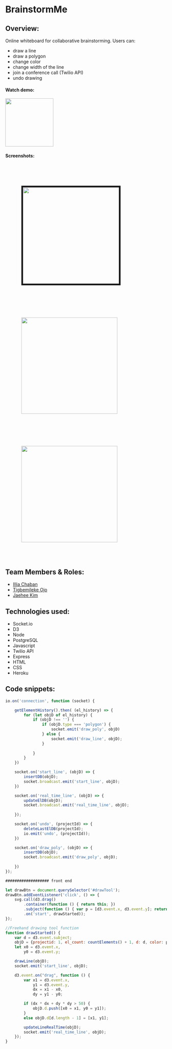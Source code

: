 # BrainstormMe

## Overview:
Online whiteboard for collaborative brainstorming. Users can: 
 * draw a line 
 * draw a polygon
 * change color
 * change width of the line
 * join a conference call (Twilio API)
 * undo drawing 


#### Watch demo:

<a href="https://youtu.be/flQ2z83v04A">
  <img src="https://user-images.githubusercontent.com/34459770/40571539-75e942d8-6068-11e8-9835-1cac2b655949.png" height="150"/>
</a>

#### Screenshots:


<br/>

<div>
  <img src="https://user-images.githubusercontent.com/34459770/40571487-b32efb7a-6067-11e8-8f2f-4d121173354b.png" height="300" border="5" style="margin: 50px;"/>
  <img src="https://user-images.githubusercontent.com/34459770/40571488-b46bf858-6067-11e8-94be-26d9e416cd12.png" height="300" style="margin: 50px;"/>
  <img src="https://user-images.githubusercontent.com/34459770/40571490-b566a29e-6067-11e8-927e-4674bd32a199.png" height="300" style="margin: 50px;"/>
</div>

## Team Members & Roles:
* [Illia Chaban](https://github.com/illiaChaban) 
* [Tigbemileke Ojo](https://github.com/SagePadawan) 
* [Jaehee Kim](https://github.com/jaeheekim051510) 

## Technologies used:
* Socket.io
* D3
* Node
* PostgreSQL 
* Javascript
* Twilio API
* Express
* HTML
* CSS
* Heroku

## Code snippets:

```javascript
io.on('connection', function (socket) {

    getElementHistory().then( (el_history) => {
        for (let objD of el_history) {
            if (objD !== '') {
                if (objD.type === 'polygon') {
                    socket.emit('draw_poly', objD)
                } else {
                    socket.emit('draw_line', objD);
                }
    
            }
        }
    })

    socket.on('start_line', (objD) => {
        insertDB(objD);
        socket.broadcast.emit('start_line', objD);
    })

    socket.on('real_time_line', (objD) => {
        updateElDB(objD);
        socket.broadcast.emit('real_time_line', objD);
        
    });

    socket.on('undo', (projectId) => {
        deleteLastElDB(projectId);
        io.emit('undo', (projectId));
    })

    socket.on('draw_poly', (objD) => {
        insertDB(objD);
        socket.broadcast.emit('draw_poly', objD);
        
    })
});

################### front end

let drawBtn = document.querySelector('#drawTool');
drawBtn.addEventListener('click', () => {
    svg.call(d3.drag()
        .container(function () { return this; })
        .subject(function () { var p = [d3.event.x, d3.event.y]; return [p, p]; })
        .on('start', drawStarted));
});

//Freehand drawing tool function
function drawStarted() {
    var d = d3.event.subject;
    objD = {projectid: 1, el_count: countElements() + 1, d: d, color: penColor, size: strokeWidth, type: 'line' };
    let x0 = d3.event.x,
        y0 = d3.event.y;

    drawLine(objD);
    socket.emit('start_line', objD);

    d3.event.on("drag", function () {
        var x1 = d3.event.x,
            y1 = d3.event.y,
            dx = x1 - x0,
            dy = y1 - y0;

        if (dx * dx + dy * dy > 50) {
            objD.d.push([x0 = x1, y0 = y1]);
        }
        else objD.d[d.length - 1] = [x1, y1];

        updateLineRealTime(objD);
        socket.emit('real_time_line', objD);
    });
}
```

